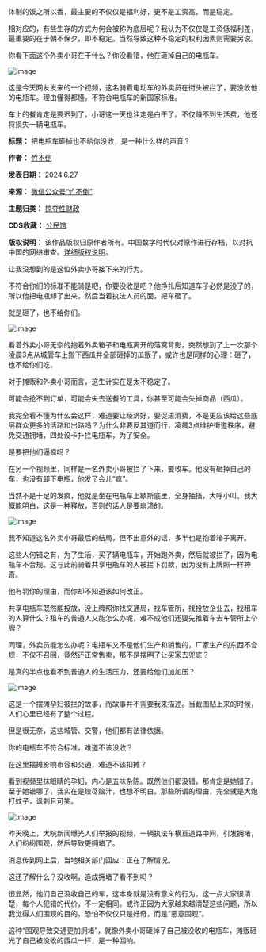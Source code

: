 体制的饭之所以香，最主要的不仅仅是福利好，更不是工资高，而是稳定。


相对应的，有些生存的方式为何会被称为底层呢？我认为不仅仅是工资低福利差，最重要的在于朝不保夕，即不稳定。当然导致这种不稳定的权利因素则需要另说。


你看下面这个外卖小哥在干什么？你没看错，他在砸掉自己的电瓶车。


![image](https://chinadigitaltimes.net/chinese/files/2024/06/post-709266-667d3b9e279ca.png)


这是今天网友发来的一个视频，这名骑着电动车的外卖员在街头被拦了，要没收他的电瓶车。理由懂得都懂，不符合电瓶车的新国家标准。


车上的餐肯定是要迟到了，小哥这一天也注定是白干了。不仅赚不到生活费，他还将损失一辆电瓶车。




**标题：** 把电瓶车砸掉也不给你没收，是一种什么样的声音？  

**作者：** [竹不倒](https://chinadigitaltimes.net/space/竹不倒)  

**发表日期：** 2024.6.27  

**来源：** [微信公众号“竹不倒”](https://web.archive.org/web/https://mp.weixin.qq.com/s/o80F2ThhfEa8QMTCfH7JrA)  

**主题归类：** [掠夺性财政](https://chinadigitaltimes.net/space/掠夺性财政)  

**CDS收藏：** [公民馆](https://chinadigitaltimes.net/space/%E5%85%AC%E6%B0%91%E9%A6%86)  

**版权说明：** 该作品版权归原作者所有。中国数字时代仅对原作进行存档，以对抗中国的网络审查。[详细版权说明](https://chinadigitaltimes.net/chinese/copyright)。


让我没想到的是这位外卖小哥接下来的行为。


不符合你们的标准不能骑是吧，你要没收是吧？他挣扎后知道车子必然是没了的，所以他把电瓶卸了出来，然后当着执法人员的面，把车砸了。


就是砸了，也不给你们。


![image](https://chinadigitaltimes.net/chinese/files/2024/06/post-709266-667d3b9e4565c.png)


看着外卖小哥无奈的抱着外卖箱子和电瓶离开的落寞背影，突然想到了上一次那个凌晨3点从城管车上搬下西瓜并全部砸掉的瓜贩子，或许也是同样的心理：砸了，也不给你们吃。


对于摊贩和外卖小哥而言，这生计实在是太不稳定了。


可能会抢不到订单，可能会失去送餐的工具，你甚至可能会失掉商品（西瓜）。


我完全看不懂为什么会这样，难道要让经济好，要促进消费，不是更应该给这些底层群众更多的活路和出路吗？为什么非要反其道而行，凌晨3点维护街道秩序，避免交通拥堵，四处设卡扑拦电瓶车，为了安全。


是要把他们逼疯吗？


在另一个视频里，同样是一名外卖小哥被拦了下来，要收车。他没有砸掉自己的车，也没有卸下电瓶，他发了会儿“疯”。


当然不是十足的发疯，他就是坐在电瓶车上歇斯底里，全身抽搐，大呼小叫。我大概能明白，这是一种释放，否则的话人是要崩溃的。


![image](https://chinadigitaltimes.net/chinese/files/2024/06/post-709266-667d3b9e5e66c.png)


我不知道这名外卖小哥最后的结局，但不出意外的话，多半也是抱着箱子离开。


这些人何错之有，为了生活，买了辆电瓶车，开始跑外卖，然后就被拦了，因为电瓶车不合规。这与此前骑着共享电瓶车的人被拦下罚款，因为没有上牌照一样神奇。


他有罚你的理由，而你却不知道该如何改正。


共享电瓶车既然能投放，没上牌照你找交通局，找车管所，找投放企业去，找租车的人算什么？租车的普通人又能怎么办呢，难不成他们还要先推着车去车管所上个牌？


同理，外卖员能怎么办呢？电瓶车又不是他们生产和销售的，厂家生产的东西不合规，不仅不召回，竟然还正常售卖，那不是摆明了让买家去兜底？


是真的半点也看不到普通人的生活压力，还要给他们加加压？


![image](https://chinadigitaltimes.net/chinese/files/2024/06/post-709266-667d3b9e7c66f.png)


这是一个摆摊孕妇被拦的故事，而故事并不需要我来描述。当截图贴上来的时候，人们心里已经有了整个过程。


但是很无奈，这些城管、交警，他们都有法律依据。


你的电瓶车不符合标准，难道不该没收？


在这里摆摊影响市容和交通，难道不该扣摊？


看到视频里抹眼睛的孕妇，内心是五味杂陈。既然他们都没错，那肯定是她错了。至于她错哪了，我实在是绞尽脑汁，也想不明白。那些所谓的理由，完全就是大炮打蚊子，讽刺且可笑。


![image](https://chinadigitaltimes.net/chinese/files/2024/06/post-709266-667d3b9e878b8.png)


昨天晚上，大皖新闻曝光人们举报的视频，一辆执法车横亘道路中间，引发拥堵，人们纷纷围观，然后导致更拥堵了。


消息传到网上后，当地相关部门回应：正在了解情况。


这还了解什么？没收啊，造成拥堵了看不到吗？


很显然，他们自己没收自己的车，这本身就是没有意义的行为。这一点大家很清楚，每个人犯错的代价，不一定相同。或许正因为大家越来越清楚这些问题，所以我觉得人们围观的目的，恐怕不仅仅只是好奇，而是“恶意围观”。


这种“围观导致交通更加拥堵”，就像外卖小哥砸掉了自己被没收的电瓶车，摊贩砸光了自己被没收的西瓜一样，是一种回响。

